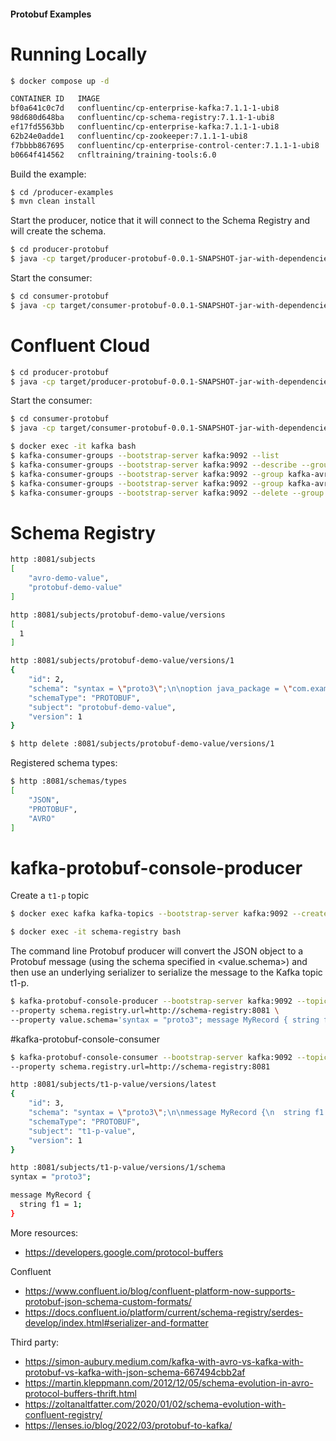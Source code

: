 #### Protobuf Examples

# Running Locally

```bash
$ docker compose up -d
```

```bash
CONTAINER ID   IMAGE                                                    COMMAND                  CREATED              STATUS                      PORTS                                        NAMES
bf0a641c0c7d   confluentinc/cp-enterprise-kafka:7.1.1-1-ubi8            "/etc/confluent/dock…"   About a minute ago   Up About a minute           9092/tcp, 0.0.0.0:19092->19092/tcp           kafka
98d680d648ba   confluentinc/cp-schema-registry:7.1.1-1-ubi8             "/etc/confluent/dock…"   About a minute ago   Up About a minute           0.0.0.0:8081->8081/tcp                       schema-registry
ef17fd5563bb   confluentinc/cp-enterprise-kafka:7.1.1-1-ubi8            "bash -c 'echo Waiti…"   About a minute ago   Exited (0) 33 seconds ago                                                create-topics
62b24e0adde1   confluentinc/cp-zookeeper:7.1.1-1-ubi8                   "/etc/confluent/dock…"   About a minute ago   Up About a minute           2888/tcp, 0.0.0.0:2181->2181/tcp, 3888/tcp   zookeeper
f7bbbb867695   confluentinc/cp-enterprise-control-center:7.1.1-1-ubi8   "/etc/confluent/dock…"   About a minute ago   Up About a minute           0.0.0.0:9021->9021/tcp                       control-center
b0664f414562   cnfltraining/training-tools:6.0                          "/bin/sh"                About a minute ago   Up About a minute                                                        tools
```

Build the example:

```bash
$ cd /producer-examples
$ mvn clean install
```

Start the producer, notice that it will connect to the Schema Registry and will create the schema.

```bash
$ cd producer-protobuf
$ java -cp target/producer-protobuf-0.0.1-SNAPSHOT-jar-with-dependencies.jar com.github.altfatterz.KafkaProtobufProducerDemo config/local-producer.properties
```

Start the consumer:

```bash
$ cd consumer-protobuf
$ java -cp target/consumer-protobuf-0.0.1-SNAPSHOT-jar-with-dependencies.jar com.github.altfatterz.KafkaProtobufConsumerDemo config/local-consumer.properties
```

# Confluent Cloud

```bash
$ cd producer-protobuf
$ java -cp target/producer-protobuf-0.0.1-SNAPSHOT-jar-with-dependencies.jar com.github.altfatterz.KafkaProtobufProducerDemo config/cloud-producer.properties
```

Start the consumer:

```bash
$ cd consumer-protobuf
$ java -cp target/consumer-protobuf-0.0.1-SNAPSHOT-jar-with-dependencies.jar com.github.altfatterz.KafkaProtobufConsumerDemo config/cloud-consumer.properties
```

```bash
$ docker exec -it kafka bash
$ kafka-consumer-groups --bootstrap-server kafka:9092 --list
$ kafka-consumer-groups --bootstrap-server kafka:9092 --describe --group kafka-avro-local-consumer
$ kafka-consumer-groups --bootstrap-server kafka:9092 --group kafka-avro-local-consumer --reset-offsets --topic avro-demo:0 --to-offset 0
$ kafka-consumer-groups --bootstrap-server kafka:9092 --group kafka-avro-local-consumer --reset-offsets --topic avro-demo:0 --to-offset 0 --execute
$ kafka-consumer-groups --bootstrap-server kafka:9092 --delete --group kafka-avro-local-consumer
```

# Schema Registry

```bash
http :8081/subjects
[
    "avro-demo-value",
    "protobuf-demo-value"
]
```

```bash
http :8081/subjects/protobuf-demo-value/versions
[
  1
]
```

```bash
http :8081/subjects/protobuf-demo-value/versions/1
{
    "id": 2,
    "schema": "syntax = \"proto3\";\n\noption java_package = \"com.example.model.Customer\";\n\nmessage Customer {\n  int32 id = 1;\n  string firstName = 2;\n  string lastName = 3;\n  string email = 4;\n  repeated .Customer.PhoneNumber phones = 6;\n\n  message PhoneNumber {\n    string number = 1;\n    .Customer.PhoneType type = 2;\n  }\n  enum PhoneType {\n    MOBILE = 0;\n    HOME = 1;\n    WORK = 2;\n  }\n}\n",
    "schemaType": "PROTOBUF",
    "subject": "protobuf-demo-value",
    "version": 1
}
```

```bash
$ http delete :8081/subjects/protobuf-demo-value/versions/1
```

Registered schema types:

```bash
$ http :8081/schemas/types
[
    "JSON",
    "PROTOBUF",
    "AVRO"
]
```

# kafka-protobuf-console-producer

Create a `t1-p` topic
```bash
$ docker exec kafka kafka-topics --bootstrap-server kafka:9092 --create --topic t1-p --partitions 1 --replication-factor 1
```

```bash
$ docker exec -it schema-registry bash
```

The command line Protobuf producer will convert the JSON object to a Protobuf message (using the schema specified in <value.schema>) 
and then use an underlying serializer to serialize the message to the Kafka topic t1-p.

```bash
$ kafka-protobuf-console-producer --bootstrap-server kafka:9092 --topic t1-p \
--property schema.registry.url=http://schema-registry:8081 \
--property value.schema='syntax = "proto3"; message MyRecord { string f1 = 1; }'
```

#kafka-protobuf-console-consumer

```bash
$ kafka-protobuf-console-consumer --bootstrap-server kafka:9092 --topic t1-p --from-beginning \
--property schema.registry.url=http://schema-registry:8081 
```

```bash
http :8081/subjects/t1-p-value/versions/latest
{
    "id": 3,
    "schema": "syntax = \"proto3\";\n\nmessage MyRecord {\n  string f1 = 1;\n}\n",
    "schemaType": "PROTOBUF",
    "subject": "t1-p-value",
    "version": 1
}
```

```bash
http :8081/subjects/t1-p-value/versions/1/schema
syntax = "proto3";

message MyRecord {
  string f1 = 1;
}
```


More resources:

* https://developers.google.com/protocol-buffers

Confluent
* https://www.confluent.io/blog/confluent-platform-now-supports-protobuf-json-schema-custom-formats/
* https://docs.confluent.io/platform/current/schema-registry/serdes-develop/index.html#serializer-and-formatter

Third party:
* https://simon-aubury.medium.com/kafka-with-avro-vs-kafka-with-protobuf-vs-kafka-with-json-schema-667494cbb2af
* https://martin.kleppmann.com/2012/12/05/schema-evolution-in-avro-protocol-buffers-thrift.html
* https://zoltanaltfatter.com/2020/01/02/schema-evolution-with-confluent-registry/
* https://lenses.io/blog/2022/03/protobuf-to-kafka/
